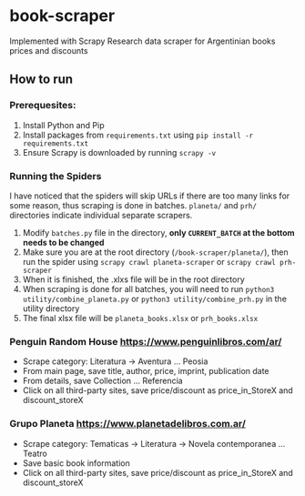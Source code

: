 # book-scraper

Implemented with Scrapy
Research data scraper for Argentinian books prices and discounts

## How to run

### Prerequesites:

1. Install Python and Pip
2. Install packages from `requirements.txt` using `pip install -r requirements.txt`
3. Ensure Scrapy is downloaded by running `scrapy -v`

### Running the Spiders

I have noticed that the spiders will skip URLs if there are too many links for some reason, thus scraping is done in batches. `planeta/` and `prh/` directories indicate individual separate scrapers.

1. Modify `batches.py` file in the directory, **only `CURRENT_BATCH` at the bottom needs to be changed**
2. Make sure you are at the root directory (`/book-scraper/planeta/`), then run the spider using `scrapy crawl planeta-scraper` or `scrapy crawl prh-scraper`
3. When it is finished, the .xlxs file will be in the root directory
4. When scraping is done for all batches, you will need to run `python3 utility/combine_planeta.py` or `python3 utility/combine_prh.py` in the utility directory
5. The final xlsx file will be `planeta_books.xlsx` or `prh_books.xlsx`

### Penguin Random House https://www.penguinlibros.com/ar/

- Scrape category: Literatura -> Aventura … Peosia
- From main page, save title, author, price, imprint, publication date
- From details, save Collection … Referencia
- Click on all third-party sites, save price/discount as price_in_StoreX and discount_storeX

### Grupo Planeta https://www.planetadelibros.com.ar/

- Scrape category: Tematicas -> Literatura -> Novela contemporanea … Teatro
- Save basic book information
- Click on all third-party sites, save price/discount as price_in_StoreX and discount_storeX

